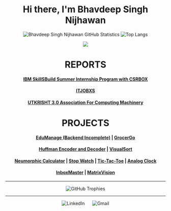 <div align="center">

# Hi there, I'm Bhavdeep Singh Nijhawan

![Bhavdeep Singh Nijhawan GitHub Statistics](https://github-readme-stats.vercel.app/api?username=BhavdeepSinghNijhawan) ![Top Langs](https://github-readme-stats.vercel.app/api/top-langs/?username=BhavdeepSinghNijhawan&layout=compact)

![](https://komarev.com/ghpvc/?username=BhavdeepSinghNijhawan&label=Profile+Views&color=blue&style=plastic)

<h1>REPORTS</h1>

#### [IBM SkillSBuild Summer Internship Program with CSRBOX](https://github.com/BhavdeepSinghNijhawan/IBM-SkillsBuild-Summer-Internship-Program-with-CSRBOX)

#### [ITJOBXS](https://github.com/BhavdeepSinghNijhawan/ITJOBXS-Internship)

#### [UTKRISHT 3.0 Association For Computing Machinery](https://github.com/BhavdeepSinghNijhawan/UTKRISHT-3.0-Association-for-Computing-Machinery-Internship)

<h1>PROJECTS</h1>

#### [EduManage (Backend Incomplete)](https://edumanagenijhawan.vercel.app/) | [GrocerGo](https://grocery-shopping-website-theta.vercel.app/)

#### [Huffman Encoder and Decoder](https://bhavdeepsinghnijhawan.github.io/Huffman-Encoder-and-Decoder/) | [VisualSort](https://github.com/BhavdeepSinghNijhawan/VisualSort)

#### [Neumorphic Calculator](https://bhavdeepsinghnijhawan.github.io/Neumorphic-Calculator/) | [Stop Watch](https://bhavdeepsinghnijhawan.github.io/Stop-Watch/) | [Tic-Tac-Toe](https://bhavdeepsinghnijhawan.github.io/Tic-Tac-Toe/) | [Analog Clock](https://bhavdeepsinghnijhawan.github.io/Analog-Clock/)

#### [InboxMaster](https://github.com/BhavdeepSinghNijhawan/InboxMaster) | [MatrixVision](https://github.com/BhavdeepSinghNijhawan/MatrixVision)
***
![GitHub Trophies](https://github-profile-trophy.vercel.app/?username=BhavdeepSinghNijhawan&theme=onedark&no-frame=true&row=1&column=7)

</div>

***
<div align="center">
  <!-- LinkedIn Button -->
  <a href="https://www.linkedin.com/in/bhavdeep-singh-nijhawan-739634280" target="_blank" style="text-decoration: none; margin: 0 10px;">
    <img src="https://img.shields.io/badge/LinkedIn-0077B5?style=for-the-badge&logo=linkedin&logoColor=white" alt="LinkedIn" />
  </a>

  <!-- Gmail Button -->
  <a href="mailto:bhavdeepnijhawan22@gmail.com" style="text-decoration: none; margin: 0 10px;">
    <img src="https://img.shields.io/badge/bhavdeepnijhawan22-D14836?style=for-the-badge&logo=gmail&logoColor=white" alt="Gmail" />
  </a>
</div>
</div>
